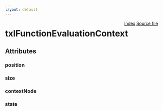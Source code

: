 ```yaml
---
layout: default
---
```

<div class='links' style='float:right'><a href="../index.html">Index</a>
<a href="http://dxr.mozilla.org/mozilla-central/source/dom/xslt/txIFunctionEvaluationContext.idl">Source file</a>
</div>

# txIFunctionEvaluationContext #

## Attributes ##

### position ###

### size ###

### contextNode ###

### state ###
